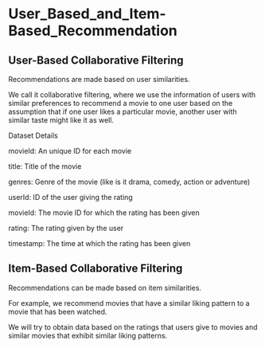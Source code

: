 # User_Based_and_Item-Based_Recommendation

## User-Based Collaborative Filtering

Recommendations are made based on user similarities.

We call it collaborative filtering, where we use the information of users with similar preferences to recommend a movie to one user based on the assumption that if one user likes a particular movie, another user with similar taste might like it as well.

Dataset Details

movieId: An unique ID for each movie

title: Title of the movie

genres: Genre of the movie (like is it drama, comedy, action or adventure)

userId: ID of the user giving the rating

movieId: The movie ID for which the rating has been given

rating: The rating given by the user

timestamp: The time at which the rating has been given

## Item-Based Collaborative Filtering

Recommendations can be made based on item similarities.

For example, we recommend movies that have a similar liking pattern to a movie that has been watched.

We will try to obtain data based on the ratings that users give to movies and similar movies that exhibit similar liking patterns.
